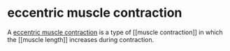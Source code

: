 # eccentric muscle contraction
A [eccentric muscle contraction](https://en.wikipedia.org/wiki/Muscle_contraction#Eccentric_contraction) is a type of [[muscle contraction]] in which the [[muscle length]] increases during contraction.